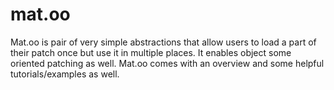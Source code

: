 # mat.oo

Mat.oo is pair of very simple abstractions that allow users to load a part of their patch once but use it in multiple places.  It enables object some oriented patching as well.  Mat.oo comes with an overview and some helpful tutorials/examples as well.
